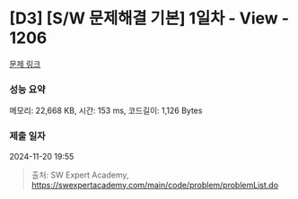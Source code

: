 # [D3] [S/W 문제해결 기본] 1일차 - View - 1206 

[문제 링크](https://swexpertacademy.com/main/code/problem/problemDetail.do?contestProbId=AV134DPqAA8CFAYh) 

### 성능 요약

메모리: 22,668 KB, 시간: 153 ms, 코드길이: 1,126 Bytes

### 제출 일자

2024-11-20 19:55



> 출처: SW Expert Academy, https://swexpertacademy.com/main/code/problem/problemList.do
